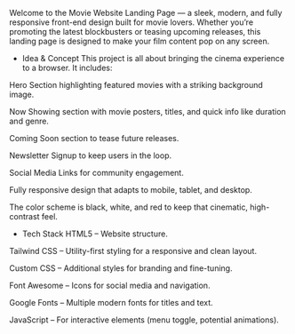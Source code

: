 Welcome to the Movie Website Landing Page — a sleek, modern, and fully responsive front-end design built for movie lovers. Whether you’re promoting the latest blockbusters or teasing upcoming releases, this landing page is designed to make your film content pop on any screen.

- Idea & Concept
This project is all about bringing the cinema experience to a browser.
It includes:

Hero Section highlighting featured movies with a striking background image.

Now Showing section with movie posters, titles, and quick info like duration and genre.

Coming Soon section to tease future releases.

Newsletter Signup to keep users in the loop.

Social Media Links for community engagement.

Fully responsive design that adapts to mobile, tablet, and desktop.

The color scheme is black, white, and red to keep that cinematic, high-contrast feel.

- Tech Stack
HTML5 – Website structure.

Tailwind CSS – Utility-first styling for a responsive and clean layout.

Custom CSS – Additional styles for branding and fine-tuning.

Font Awesome – Icons for social media and navigation.

Google Fonts – Multiple modern fonts for titles and text.

JavaScript – For interactive elements (menu toggle, potential animations).
